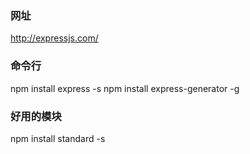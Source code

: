### 网址
http://expressjs.com/

### 命令行
npm install express -s
npm install express-generator -g

### 好用的模块
npm install standard -s
